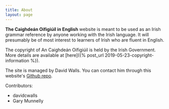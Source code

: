 ```yaml
---
title: About
layout: page
---
```


**The Caighdeán Oifigiúil in English** website is meant to be used as an Irish grammar reference by anyone working with the Irish language. It will presumably be of most interest to learners of Irish who are fluent in English.

The copyright of An Caighdeán Oifigiúil is held by the Irish Government. More details are available at [here]({% post_url 2019-05-23-copyright-information %}).

The site is managed by David Walls. You can contact him through this website's [Github repo](https://github.com/davidcwalls/caighdean).

Contributors:
+ davidcwalls
+ Gary Munnelly